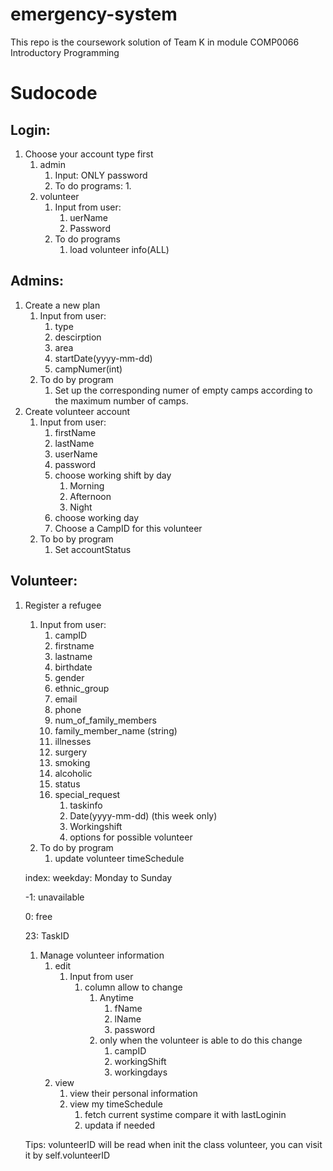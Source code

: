 # emergency-system
This repo is the coursework solution of Team K in module COMP0066 Introductory Programming



# Sudocode

## Login:

1. Choose your account type first
   1. admin
      1. Input: ONLY password
      2. To do programs:
         1. 
   2. volunteer
      1. Input from user:
         1. uerName
         2. Password
      2. To do programs
         1. load volunteer info(ALL)

## Admins:

1. Create a new plan
   1. Input from user:
      1. type
      2. descirption
      3. area
      4. startDate(yyyy-mm-dd)
      5. campNumer(int)
   2. To do by program
      1. Set up the corresponding numer of empty camps  according to the maximum number of camps.
2. Create volunteer account
   1. Input from user:
      1. firstName
      2. lastName
      3. userName
      4. password
      5. choose working shift by day
         1. Morning
         2. Afternoon
         3. Night
      6. choose working day
      7. Choose a CampID for this volunteer
   2. To bo by program
      1. Set accountStatus

## Volunteer:

1. Register a refugee

   1. Input from user:
      1. campID
      2. firstname
      3. lastname
      4. birthdate
      5. gender
      6. ethnic_group
      7. email
      8. phone
      9. num_of_family_members
      10. family_member_name (string)
      11. illnesses
      12. surgery
      13. smoking
      14. alcoholic
      15. status
      16. special_request
          1. taskinfo
          2. Date(yyyy-mm-dd) (this week only)
          3. Workingshift
          4. options for possible volunteer
   2. To do by program
      1. update volunteer timeSchedule

   index: weekday: Monday to Sunday

   -1: unavailable

   0: free

   23: TaskID

   1. Manage volunteer information
      1. edit
         1. Input from user
            1. column allow to change
               1. Anytime
                  1. fName
                  2. lName
                  3. password
               2. only when the volunteer is able to do this change
                  1. campID
                  2. workingShift
                  3. workingdays
      2. view
         1. view their personal information
         2. view my timeSchedule
            1. fetch current systime compare it with lastLoginin
            2. updata if needed

   Tips: volunteerID will be read when init the class volunteer, you can visit it by self.volunteerID
